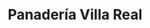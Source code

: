 ---
title: "Panadería Villa Real"
url: /ciudad-autonoma-de-buenos-aires/panaderia-villa-real/
shop: panadería
---